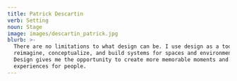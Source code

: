 ```yaml
---
title: Patrick Descartin
verb: Setting
noun: Stage
image: images/descartin_patrick.jpg
blurb: >-
  There are no limitations to what design can be. I use design as a tool to
  reimagine, conceptualize, and build systems for spaces and environments.
  Design gives me the opportunity to create more memorable moments and
  experiences for people.
---
```


